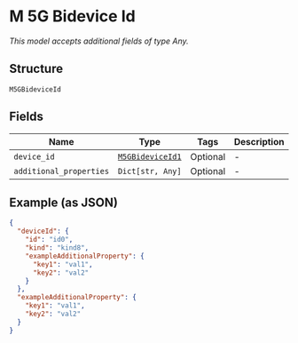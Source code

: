 
# M 5G Bidevice Id

*This model accepts additional fields of type Any.*

## Structure

`M5GBideviceId`

## Fields

| Name | Type | Tags | Description |
|  --- | --- | --- | --- |
| `device_id` | [`M5GBideviceId1`](../../doc/models/m-5g-bidevice-id-1.md) | Optional | - |
| `additional_properties` | `Dict[str, Any]` | Optional | - |

## Example (as JSON)

```json
{
  "deviceId": {
    "id": "id0",
    "kind": "kind8",
    "exampleAdditionalProperty": {
      "key1": "val1",
      "key2": "val2"
    }
  },
  "exampleAdditionalProperty": {
    "key1": "val1",
    "key2": "val2"
  }
}
```

